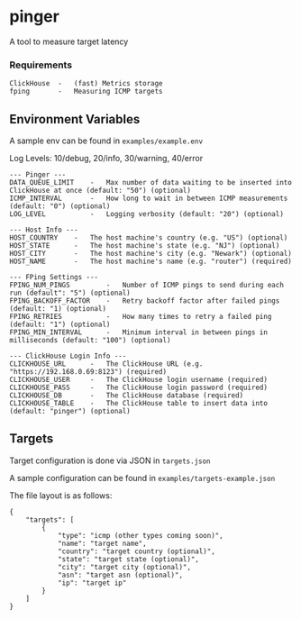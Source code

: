 # pinger #
A tool to measure target latency

### Requirements ###
```
ClickHouse  -   (fast) Metrics storage
fping       -   Measuring ICMP targets
```

## Environment Variables ##
A sample env can be found in `examples/example.env`

Log Levels: 10/debug, 20/info, 30/warning, 40/error

```
--- Pinger ---
DATA_QUEUE_LIMIT    -   Max number of data waiting to be inserted into ClickHouse at once (default: "50") (optional)
ICMP_INTERVAL       -   How long to wait in between ICMP measurements (default: "0") (optional)
LOG_LEVEL           -   Logging verbosity (default: "20") (optional)

--- Host Info ---
HOST_COUNTRY    -   The host machine's country (e.g. "US") (optional)
HOST_STATE      -   The host machine's state (e.g. "NJ") (optional)
HOST_CITY       -   The host machine's city (e.g. "Newark") (optional)
HOST_NAME       -   The host machine's name (e.g. "router") (required)

--- FPing Settings ---
FPING_NUM_PINGS         -   Number of ICMP pings to send during each run (default": "5") (optional)
FPING_BACKOFF_FACTOR    -   Retry backoff factor after failed pings (default: "1) (optional)
FPING_RETRIES           -   How many times to retry a failed ping (default: "1") (optional)
FPING_MIN_INTERVAL      -   Minimum interval in between pings in milliseconds (default: "100") (optional)

--- ClickHouse Login Info ---
CLICKHOUSE_URL      -   The ClickHouse URL (e.g. "https://192.168.0.69:8123") (required)
CLICKHOUSE_USER     -   The ClickHouse login username (required)
CLICKHOUSE_PASS     -   The ClickHouse login password (required)
CLICKHOUSE_DB       -   The ClickHouse database (required)
CLICKHOUSE_TABLE    -   The ClickHouse table to insert data into (default: "pinger") (optional)
```

## Targets ##
Target configuration is done via JSON in `targets.json`

A sample configuration can be found in `examples/targets-example.json`

The file layout is as follows:
```
{
    "targets": [
        {
            "type": "icmp (other types coming soon)",
            "name": "target name",
            "country": "target country (optional)",
            "state": "target state (optional)",
            "city": "target city (optional)",
            "asn": "target asn (optional)",
            "ip": "target ip"
        }        
    ]
}
```
